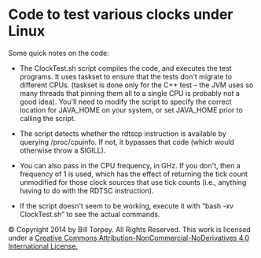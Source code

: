 Code to test various clocks under Linux
=======================================

Some quick notes on the code:

-   The ClockTest.sh script compiles the code, and executes the test programs.
    It uses taskset to ensure that the tests don't migrate to different CPUs.
    (taskset is done only for the C++ test – the JVM uses so many threads that
    pinning them all to a single CPU is probably not a good idea). You'll need
    to modify the script to specify the correct location for JAVA_HOME on your
    system, or set JAVA_HOME prior to calling the script.

-   The script detects whether the rdtscp instruction is available by querying
    /proc/cpuinfo. If not, it bypasses that code (which would otherwise throw a
    SIGILL).

-   You can also pass in the CPU frequency, in GHz. If you don't, then a
    frequency of 1 is used, which has the effect of returning the tick count
    unmodified for those clock sources that use tick counts (i.e., anything
    having to do with the RDTSC instruction).

-   If the script doesn't seem to be working, execute it with “bash -xv
    ClockTest.sh” to see the actual commands.


&copy; Copyright 2014 by Bill Torpey.   All Rights Reserved.
This work is licensed under a <a rel="license" href="http://creativecommons.org/licenses/by-nc-nd/4.0/deed.en_US">Creative Commons Attribution-NonCommercial-NoDerivatives 4.0 International License.

